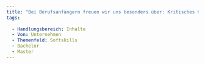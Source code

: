 ```yaml
---
title: "Bei Berufsanfängern freuen wir uns besonders über: Kritisches Hinterfragen"
tags:
  
  - Handlungsbereich: Inhalte
  - Von: Unternehmen
  - Themenfeld: Softskills
  - Bachelor
  - Master
---
```

